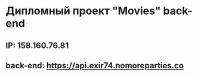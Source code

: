 # Дипломный проект "Movies" back-end
## IP: 158.160.76.81

## back-end: https://api.exir74.nomoreparties.co
